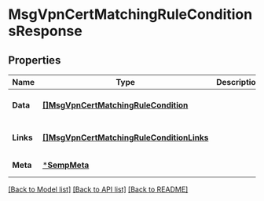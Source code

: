 # MsgVpnCertMatchingRuleConditionsResponse

## Properties
Name | Type | Description | Notes
------------ | ------------- | ------------- | -------------
**Data** | [**[]MsgVpnCertMatchingRuleCondition**](MsgVpnCertMatchingRuleCondition.md) |  | [optional] [default to null]
**Links** | [**[]MsgVpnCertMatchingRuleConditionLinks**](MsgVpnCertMatchingRuleConditionLinks.md) |  | [optional] [default to null]
**Meta** | [***SempMeta**](SempMeta.md) |  | [default to null]

[[Back to Model list]](../README.md#documentation-for-models) [[Back to API list]](../README.md#documentation-for-api-endpoints) [[Back to README]](../README.md)

